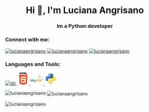 <h1 align="center">Hi 👋, I'm Luciana Angrisano</h1>
<h3 align="center">Im a Python developer</h3>

<h3 align="left">Connect with me:</h3>
<p align="left">
<a href="https://dev.to/lucianaangrisano" target="blank"><img align="center" src="https://raw.githubusercontent.com/rahuldkjain/github-profile-readme-generator/master/src/images/icons/Social/devto.svg" alt="lucianaangrisano" height="30" width="40" /></a>
<a href="https://linkedin.com/in/lucianaangrisano" target="blank"><img align="center" src="https://raw.githubusercontent.com/rahuldkjain/github-profile-readme-generator/master/src/images/icons/Social/linked-in-alt.svg" alt="lucianaangrisano" height="30" width="40" /></a>
<a href="https://instagram.com/lucianaangrisano" target="blank"><img align="center" src="https://raw.githubusercontent.com/rahuldkjain/github-profile-readme-generator/master/src/images/icons/Social/instagram.svg" alt="lucianaangrisano" height="30" width="40" /></a>
</p>

<h3 align="left">Languages and Tools:</h3>
<p align="left"> <a href="https://git-scm.com/" target="_blank" rel="noreferrer"> <img src="https://www.vectorlogo.zone/logos/git-scm/git-scm-icon.svg" alt="git" width="40" height="40"/> </a> <a href="https://www.w3.org/html/" target="_blank" rel="noreferrer"> <img src="https://raw.githubusercontent.com/devicons/devicon/master/icons/html5/html5-original-wordmark.svg" alt="html5" width="40" height="40"/> </a>  <a href="https://www.mysql.com/" target="_blank" rel="noreferrer"> <img src="https://raw.githubusercontent.com/devicons/devicon/master/icons/mysql/mysql-original-wordmark.svg" alt="mysql" width="40" height="40"/> </a> <a href="https://www.python.org" target="_blank" rel="noreferrer"> <img src="https://raw.githubusercontent.com/devicons/devicon/master/icons/python/python-original.svg" alt="python" width="40" height="40"/> </a>  </p>

<p><img align="left" src="https://github-readme-stats.vercel.app/api/top-langs?username=lucianaangrisano&show_icons=true&locale=en&layout=compact" alt="lucianaangrisano" /></p>

<p>&nbsp;<img align="center" src="https://github-readme-stats.vercel.app/api?username=lucianaangrisano&show_icons=true&locale=en" alt="lucianaangrisano" /></p>

<p><img align="center" src="https://github-readme-streak-stats.herokuapp.com/?user=lucianaangrisano&" alt="lucianaangrisano" /></p>
